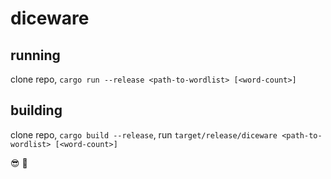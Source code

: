 # diceware

## running
clone repo, `cargo run --release <path-to-wordlist> [<word-count>]`

## building
clone repo, `cargo build --release`, run `target/release/diceware <path-to-wordlist> [<word-count>]`

:sunglasses: :rainbow:
